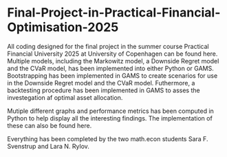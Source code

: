 # Final-Project-in-Practical-Financial-Optimisation-2025

All coding designed for the final project in the summer course Practical Financial University 2025 at University of Copenhagen can be found here.
Multiple models, including the Markowitz model, a Downside Regret model and the CVaR model, has been implemented into either Python or GAMS. Bootstrapping has been implemented in GAMS to create scenarios for use in the Downside Regret model and the CVaR model. 
Futhermore, a backtesting procedure has been implemented in GAMS to asses the investegation af optimal asset allocation. 

Mutiple different graphs and performance metrics has been computed in Python to help display all the interesting findings. The implementation of these can also be found here.

Everything has been completed by the two math.econ students Sara F. Svenstrup and Lara N. Rylov. 

